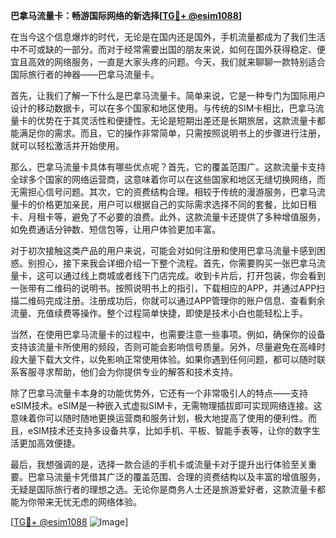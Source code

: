 **巴拿马流量卡：畅游国际网络的新选择[[TG💪+ @esim1088](https://t.me/s/esim1088)]**

在当今这个信息爆炸的时代，无论是在国内还是国外，手机流量都成为了我们生活中不可或缺的一部分。而对于经常需要出国的朋友来说，如何在国外获得稳定、便宜且高效的网络服务，一直是大家头疼的问题。今天，我们就来聊聊一款特别适合国际旅行者的神器——巴拿马流量卡。

首先，让我们了解一下什么是巴拿马流量卡。简单来说，它是一种专门为国际用户设计的移动数据卡，可以在多个国家和地区使用。与传统的SIM卡相比，巴拿马流量卡的优势在于其灵活性和便捷性。无论是短期出差还是长期旅居，这款流量卡都能满足你的需求。而且，它的操作非常简单，只需按照说明书上的步骤进行注册，就可以轻松激活并开始使用。

那么，巴拿马流量卡具体有哪些优点呢？首先，它的覆盖范围广。这款流量卡支持全球多个国家的网络运营商，这意味着你可以在这些国家和地区无缝切换网络，而无需担心信号问题。其次，它的资费结构合理。相较于传统的漫游服务，巴拿马流量卡的价格更加亲民，用户可以根据自己的实际需求选择不同的套餐，比如日租卡、月租卡等，避免了不必要的浪费。此外，这款流量卡还提供了多种增值服务，如免费通话分钟数、短信包等，让用户体验更加丰富。

对于初次接触这类产品的用户来说，可能会对如何注册和使用巴拿马流量卡感到困惑。别担心，接下来我会详细介绍一下整个流程。首先，你需要购买一张巴拿马流量卡，这可以通过线上商城或者线下门店完成。收到卡片后，打开包装，你会看到一张带有二维码的说明书。按照说明书上的指引，下载相应的APP，并通过APP扫描二维码完成注册。注册成功后，你就可以通过APP管理你的账户信息、查看剩余流量、充值续费等操作。整个过程简单快捷，即使是技术小白也能轻松上手。

当然，在使用巴拿马流量卡的过程中，也需要注意一些事项。例如，确保你的设备支持该流量卡所使用的频段，否则可能会影响信号质量。另外，尽量避免在高峰时段大量下载大文件，以免影响正常使用体验。如果你遇到任何问题，都可以随时联系客服寻求帮助，他们会为你提供专业的解答和技术支持。

除了巴拿马流量卡本身的功能优势外，它还有一个非常吸引人的特点——支持eSIM技术。eSIM是一种嵌入式虚拟SIM卡，无需物理插拔即可实现网络连接。这意味着你可以随时随地更换运营商和服务计划，极大地提高了使用的便利性。而且，eSIM技术还支持多设备共享，比如手机、平板、智能手表等，让你的数字生活更加高效便捷。

最后，我想强调的是，选择一款合适的手机卡或流量卡对于提升出行体验至关重要。巴拿马流量卡凭借其广泛的覆盖范围、合理的资费结构以及丰富的增值服务，无疑是国际旅行者的理想之选。无论你是商务人士还是旅游爱好者，这款流量卡都能为你带来无忧无虑的网络体验。

[[TG💪+ @esim1088](https://t.me/s/esim1088) ![Image](https://i.postimg.cc/4NQfJmqS/Snipaste-2025-05-13-00-14-12.png)]